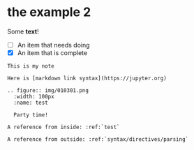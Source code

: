 # the example 2



Some **text**!

- [ ] An item that needs doing
- [x] An item that is complete

```{admonition} This is my admonition
This is my note
```

```{admonition} My markdown link
Here is [markdown link syntax](https://jupyter.org)
```

```{eval-rst}
.. figure:: img/010301.png
  :width: 100px
  :name: test

  Party time!

A reference from inside: :ref:`test`

A reference from outside: :ref:`syntax/directives/parsing`
```